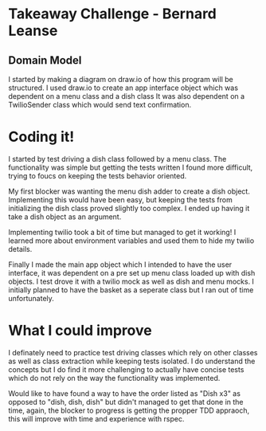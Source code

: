 # Takeaway Challenge - Bernard Leanse

## Domain Model

I started by making a diagram on draw.io of how this program will be structured. 
I used draw.io to create an app interface object which was dependent on a menu class and a dish class
It was also dependent on a TwilioSender class which would send text confirmation.

# Coding it!

I started by test driving a dish class followed by a menu class. The functionality was simple 
but getting the tests written I found more difficult, trying to foucs on keeping the tests behavior oriented.

My first blocker was wanting the menu dish adder to create a dish object. Implementing this would have been easy,
but keeping the tests from initializing the dish class proved slightly too complex. I ended up having it take a dish object as
an argument.

Implementing twilio took a bit of time but managed to get it working! I learned more about environment variables and used them
to hide my twilio details.

Finally I made the main app object which I intended to have the user interface, it was dependent on a pre set up menu class loaded
up with dish objects. I test drove it with a twilio mock as well as dish and menu mocks. I initially planned to have the basket as a 
seperate class but I ran out of time unfortunately. 

# What I could improve

I definately need to practice test driving classes which rely on other classes as well as class extraction while keeping
tests isolated. I do understand the concepts but I do find it more challenging to actually have concise tests which do not rely on
the way the functionality was implemented. 

Would like to have found a way to have the order listed as "Dish x3" as opposed to "dish, dish, dish" but didn't managed to get that
done in the time, again, the blocker to progress is getting the propper TDD appraoch, this will improve with time and experience with
rspec.
